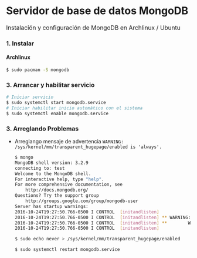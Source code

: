 # Servidor de base de datos MongoDB

<p style="font-size: 16px;">Instalación y configuración de MongoDB en Archlinux / Ubuntu</p>

### 1. Instalar

#### Archlinux

```bash
$ sudo pacman -S mongodb
```

### 3. Arrancar y habilitar servicio

```bash
# Iniciar servicio
$ sudo systemctl start mongodb.service
# Iniciar habilitar inicio automático con el sistema
$ sudo systemctl enable mongodb.service
```

### 3. Arreglando Problemas

- Arreglango mensaje de advertencia `WARNING: /sys/kernel/mm/transparent_hugepage/enabled is 'always'.`

    ```bash
    $ mongo
    MongoDB shell version: 3.2.9
    connecting to: test
    Welcome to the MongoDB shell.
    For interactive help, type "help".
    For more comprehensive documentation, see
    	http://docs.mongodb.org/
    Questions? Try the support group
    	http://groups.google.com/group/mongodb-user
    Server has startup warnings:
    2016-10-24T19:27:50.766-0500 I CONTROL  [initandlisten]
    2016-10-24T19:27:50.766-0500 I CONTROL  [initandlisten] ** WARNING: /sys/kernel/mm/transparent_hugepage/enabled is 'always'.
    2016-10-24T19:27:50.766-0500 I CONTROL  [initandlisten] **        We suggest setting it to 'never'
    2016-10-24T19:27:50.766-0500 I CONTROL  [initandlisten]
    ```

    ```bash
    $ sudo echo never > /sys/kernel/mm/transparent_hugepage/enabled
    ```

    ```bash
    $ sudo systemctl restart mongodb.service
    ```

